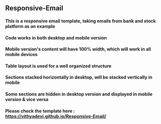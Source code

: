 ## Responsive-Email
#### This is a responsive email template, taking emails from bank and stock platform as an example
#### Code works in both desktop and mobile version
#### Mobile version's content will have 100% width, which will work in all mobile devices
#### Table layout is used for a well organized structure
#### Sections stacked horizontally in desktop, will be stacked vertically in mobile
#### Some sections are hidden in desktop version and displayed in mobile version & vice versa

#### Please check the template here : https://vithyadevi.github.io/Responsive-Email/
